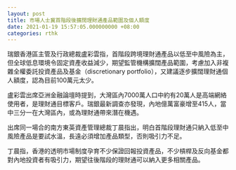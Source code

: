 ```yaml
---
layout: post
title: 市場人士冀首階段後擴闊理財通產品範圍及個人額度
date: 2021-01-19 15:57:05.000000000 +08:00
categories: rthk
---
```


瑞銀香港區主管及行政總裁盧彩雲指，首階段跨境理財通產品以低至中風險為主，但全球低息環境令固定資產收益減少，期望監管機構擴闊產品範圍，考慮加入非複雜全權委託投資產品及基金（discretionary portfolio），又建議逐步擴闊理財通個人額度，認為目前100萬元太少。

盧彩雲出席亞洲金融論壇時提到，大灣區內7000萬人口中約有20萬人是高端網絡使用者，是理財通目標客戶。瑞銀最新調查亦發現，內地億萬富豪增至415人，當中三分一在大灣區內，或為理財通帶來潛在機遇。

出席同一場合的南方東英資產管理總裁丁晨指出，明白首階段理財通只納入低至中風險產品是要試水溫，長遠必須增加產品類型，否則吸引力不足。

丁晨指，香港的透明市場制度孕育不少保證回報投資產品，不少槓桿及反向基金都對內地投資者有吸引力，期望往後階段的理財通可以納入更多相關產品。
